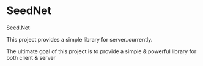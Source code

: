SeedNet
=======

Seed.Net

This project provides a simple library for server..currently.

The ultimate goal of this project is to provide a simple & powerful library for both client & server
